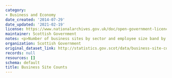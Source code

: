 ```yaml
---
category:
- Business and Economy
date_created: '2014-07-29'
date_updated: '2021-02-19'
license: https://www.nationalarchives.gov.uk/doc/open-government-licence/version/3/
maintainer: Scottish Government
notes: <p>Number of business sites by sector and employee size band by SIC 2007.</p>
organization: Scottish Government
original_dataset_link: http://statistics.gov.scot/data/business-site-counts
records: null
resources: []
schema: default
title: Business Site Counts
---
```

